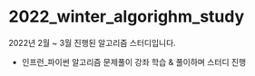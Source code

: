 # 2022_winter_algorighm_study
2022년 2월 ~ 3월 진행된 알고리즘 스터디입니다.

- 인프런_파이썬 알고리즘 문제풀이 강좌 학습 & 풀이하며 스터디 진행
